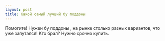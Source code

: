 ```yaml
---
layout: post 
title: Какой самый лучший бу поддоны 
--- 
```

Помогите! Нужен бу поддоны , на рынке столько разных вариантов, что уже запутался! Кто брал? Нужно срочно купить.